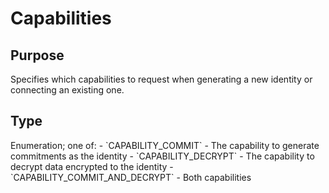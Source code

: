 # Capabilities

## Purpose

Specifies which capabilities to request when generating a new identity or connecting an existing one.

## Type

<!-- --8<-- [start:type] -->
<div class="type">
Enumeration; one of:
- `CAPABILITY_COMMIT`
    - The capability to generate commitments as the identity
- `CAPABILITY_DECRYPT`
    - The capability to decrypt data encrypted to the identity
- `CAPABILITY_COMMIT_AND_DECRYPT`
    - Both capabilities
</div>
<!-- --8<-- [end:type] -->